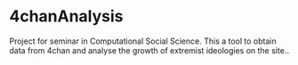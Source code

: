 # 4chanAnalysis
Project for seminar in Computational Social Science. This a tool to obtain data from 4chan and analyse the growth of extremist ideologies on the site..
